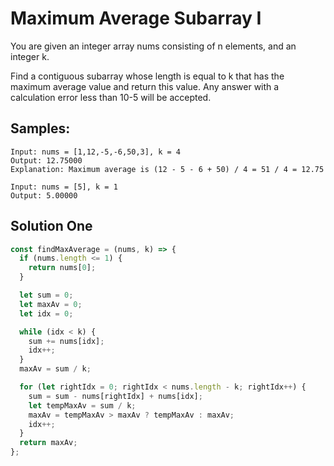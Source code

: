 # Maximum Average Subarray I

You are given an integer array nums consisting of n elements, and an integer k.

Find a contiguous subarray whose length is equal to k that has the maximum average value and return this value. Any answer with a calculation error less than 10-5 will be accepted.

## Samples:

```
Input: nums = [1,12,-5,-6,50,3], k = 4
Output: 12.75000
Explanation: Maximum average is (12 - 5 - 6 + 50) / 4 = 51 / 4 = 12.75

Input: nums = [5], k = 1
Output: 5.00000
```

## Solution One

```js
const findMaxAverage = (nums, k) => {
  if (nums.length <= 1) {
    return nums[0];
  }

  let sum = 0;
  let maxAv = 0;
  let idx = 0;

  while (idx < k) {
    sum += nums[idx];
    idx++;
  }
  maxAv = sum / k;

  for (let rightIdx = 0; rightIdx < nums.length - k; rightIdx++) {
    sum = sum - nums[rightIdx] + nums[idx];
    let tempMaxAv = sum / k;
    maxAv = tempMaxAv > maxAv ? tempMaxAv : maxAv;
    idx++;
  }
  return maxAv;
};
```
